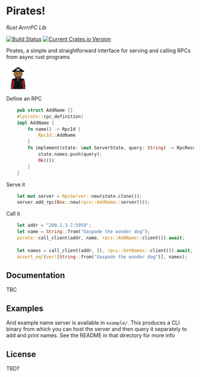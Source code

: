 # Pirates!
*Rust ArrrrPC Lib*

[![Build Status](https://github.com/tehsmeely/pirate/workflows/CI/badge.svg)](https://github.com/tehsmeely/pirate/actions)
[![Current Crates.io Version]()](https://crates.io/crates/pirates)


Pirates, a simple and straightforward interface for serving and calling RPCs from async rust programs

![pirate](resources/pirate.png)

Define an RPC
```rust
    pub struct AddName {}
    #[pirate::rpc_definition]
    impl AddName {
        fn name() -> RpcId {
            RpcId::AddName
        }
        fn implement(state: &mut ServerState, query: String) -> RpcResult<()> {
            state.names.push(query);
            Ok(())
        }
    }
```

Serve it
```rust
    let mut server = RpcServer::new(state.clone());
    server.add_rpc(Box::new(rpcs::AddName::server()));
```

Call it
```rust
    let addr = "200.1.3.7:5959";
    let name = String::from("Gaspode the wonder dog");
    pirate::call_client(addr, name, rpcs::AddName::client()).await;

    let names = call_client(addr, (), rpcs::GetNames::client()).await;
    assert_eq!(vec![String::from("Gaspode the wonder dog")], names);
```

## Documentation

TBC

## Examples

And example name server is available in `example/`.
This produces a CLI binary from which you can host the server and then query it
separately to add and print names. See the README in that directory for more info


## License

TBD?